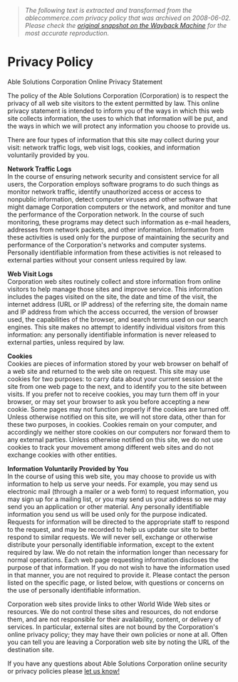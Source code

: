 > *The following text is extracted and transformed from the ablecommerce.com privacy policy that was archived on 2008-06-02. Please check the [original snapshot on the Wayback Machine](https://web.archive.org/web/20080602020759id_/http%3A//www.ablecommerce.com/Privacy-Policy-W27C31.aspx) for the most accurate reproduction.*

# Privacy Policy

Able Solutions Corporation Online Privacy Statement

The policy of the Able Solutions Corporation (Corporation) is to respect the privacy of all web site visitors to the extent permitted by law. This online privacy statement is intended to inform you of the ways in which this web site collects information, the uses to which that information will be put, and the ways in which we will protect any information you choose to provide us. 

There are four types of information that this site may collect during your visit: network traffic logs, web visit logs, cookies, and information voluntarily provided by you. 

**Network Traffic Logs**   
In the course of ensuring network security and consistent service for all users, the Corporation employs software programs to do such things as monitor network traffic, identify unauthorized access or access to nonpublic information, detect computer viruses and other software that might damage Corporation computers or the network, and monitor and tune the performance of the Corporation network. In the course of such monitoring, these programs may detect such information as e-mail headers, addresses from network packets, and other information. Information from these activities is used only for the purpose of maintaining the security and performance of the Corporation's networks and computer systems. Personally identifiable information from these activities is not released to external parties without your consent unless required by law. 

**Web Visit Logs**  
Corporation web sites routinely collect and store information from online visitors to help manage those sites and improve service. This information includes the pages visited on the site, the date and time of the visit, the internet address (URL or IP address) of the referring site, the domain name and IP address from which the access occurred, the version of browser used, the capabilities of the browser, and search terms used on our search engines. This site makes no attempt to identify individual visitors from this information: any personally identifiable information is never released to external parties, unless required by law. 

**Cookies**  
Cookies are pieces of information stored by your web browser on behalf of a web site and returned to the web site on request. This site may use cookies for two purposes: to carry data about your current session at the site from one web page to the next, and to identify you to the site between visits. If you prefer not to receive cookies, you may turn them off in your browser, or may set your browser to ask you before accepting a new cookie. Some pages may not function properly if the cookies are turned off. Unless otherwise notified on this site, we will not store data, other than for these two purposes, in cookies. Cookies remain on your computer, and accordingly we neither store cookies on our computers nor forward them to any external parties. Unless otherwise notified on this site, we do not use cookies to track your movement among different web sites and do not exchange cookies with other entities. 

**Information Voluntarily Provided by You**   
In the course of using this web site, you may choose to provide us with information to help us serve your needs. For example, you may send us electronic mail (through a mailer or a web form) to request information, you may sign up for a mailing list, or you may send us your address so we may send you an application or other material. Any personally identifiable information you send us will be used only for the purpose indicated. Requests for information will be directed to the appropriate staff to respond to the request, and may be recorded to help us update our site to better respond to similar requests. We will never sell, exchange or otherwise distribute your personally identifiable information, except to the extent required by law. We do not retain the information longer than necessary for normal operations. Each web page requesting information discloses the purpose of that information. If you do not wish to have the information used in that manner, you are not required to provide it. Please contact the person listed on the specific page, or listed below, with questions or concerns on the use of personally identifiable information. 

Corporation web sites provide links to other World Wide Web sites or resources. We do not control these sites and resources, do not endorse them, and are not responsible for their availability, content, or delivery of services. In particular, external sites are not bound by the Corporation's online privacy policy; they may have their own policies or none at all. Often you can tell you are leaving a Corporation web site by noting the URL of the destination site. 

If you have any questions about Able Solutions Corporation online security or privacy policies please [let us know!](http://help.ablecommerce.com/index.htm#contact.aspx)
